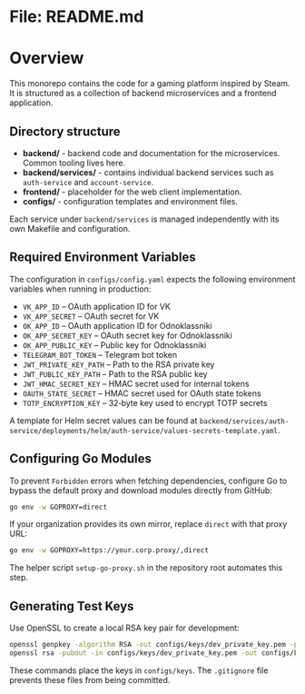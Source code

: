 # File: README.md
<!-- README.md -->

# Overview

This monorepo contains the code for a gaming platform inspired by Steam. It is structured as a collection of backend microservices and a frontend application.

## Directory structure

- **backend/** - backend code and documentation for the microservices. Common tooling lives here.
- **backend/services/** - contains individual backend services such as `auth-service` and `account-service`.
- **frontend/** - placeholder for the web client implementation.
- **configs/** - configuration templates and environment files.

Each service under `backend/services` is managed independently with its own Makefile and configuration.

## Required Environment Variables

The configuration in `configs/config.yaml` expects the following environment variables when running in production:

- `VK_APP_ID` – OAuth application ID for VK
- `VK_APP_SECRET` – OAuth secret for VK
- `OK_APP_ID` – OAuth application ID for Odnoklassniki
- `OK_APP_SECRET_KEY` – OAuth secret key for Odnoklassniki
- `OK_APP_PUBLIC_KEY` – Public key for Odnoklassniki
- `TELEGRAM_BOT_TOKEN` – Telegram bot token
- `JWT_PRIVATE_KEY_PATH` – Path to the RSA private key
- `JWT_PUBLIC_KEY_PATH` – Path to the RSA public key
- `JWT_HMAC_SECRET_KEY` – HMAC secret used for internal tokens
- `OAUTH_STATE_SECRET` – HMAC secret used for OAuth state tokens
- `TOTP_ENCRYPTION_KEY` – 32‑byte key used to encrypt TOTP secrets

A template for Helm secret values can be found at `backend/services/auth-service/deployments/helm/auth-service/values-secrets-template.yaml`.

## Configuring Go Modules

To prevent `Forbidden` errors when fetching dependencies, configure Go to bypass the default proxy and download modules directly from GitHub:

```bash
go env -w GOPROXY=direct
```

If your organization provides its own mirror, replace `direct` with that proxy URL:

```bash
go env -w GOPROXY=https://your.corp.proxy/,direct
```

The helper script `setup-go-proxy.sh` in the repository root automates this step.

## Generating Test Keys

Use OpenSSL to create a local RSA key pair for development:

```bash
openssl genpkey -algorithm RSA -out configs/keys/dev_private_key.pem -pkeyopt rsa_keygen_bits:2048
openssl rsa -pubout -in configs/keys/dev_private_key.pem -out configs/keys/dev_public_key.pem
```

These commands place the keys in `configs/keys`. The `.gitignore` file prevents
these files from being committed.

